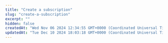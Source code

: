 ```yaml
---
title: "Create a subscription"
slug: "create-a-subscription"
excerpt: ""
hidden: false
createdAt: "Wed Nov 06 2024 12:34:55 GMT+0000 (Coordinated Universal Time)"
updatedAt: "Tue Dec 10 2024 18:03:18 GMT+0000 (Coordinated Universal Time)"
---
```

